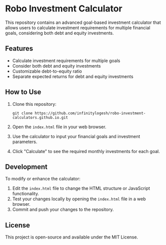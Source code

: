 # Robo Investment Calculator

This repository contains an advanced goal-based investment calculator that allows users to calculate investment requirements for multiple financial goals, considering both debt and equity investments.

## Features

- Calculate investment requirements for multiple goals
- Consider both debt and equity investments
- Customizable debt-to-equity ratio
- Separate expected returns for debt and equity investments

## How to Use

1. Clone this repository:
   ```
   git clone https://github.com/infinitylogesh/robo-investment-calculators.github.io.git
   ```

2. Open the `index.html` file in your web browser.

3. Use the calculator to input your financial goals and investment parameters.

4. Click "Calculate" to see the required monthly investments for each goal.

## Development

To modify or enhance the calculator:

1. Edit the `index.html` file to change the HTML structure or JavaScript functionality.
2. Test your changes locally by opening the `index.html` file in a web browser.
3. Commit and push your changes to the repository.

## License

This project is open-source and available under the MIT License.

